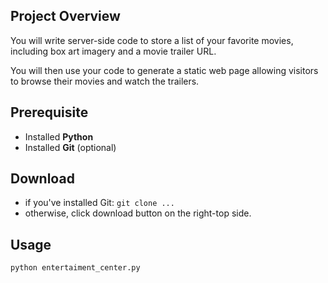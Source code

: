 ## Project Overview
You will write server-side code to store a list of your favorite movies, including box art imagery and a movie trailer URL.

You will then use your code to generate a static web page allowing visitors to browse their movies and watch the trailers.

## Prerequisite
- Installed **Python**
- Installed **Git** (optional)

## Download
- if you've installed Git: `git clone ...`
- otherwise, click download button on the right-top side.

## Usage
```
python entertaiment_center.py
```
